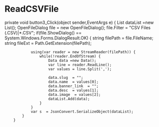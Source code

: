 # ReadCSVFile

private void button3_Click(object sender,EventArgs e)
		{
			List<Data> dataList =new List<Data>();
			OpenFileDialog file = new OpenFileDialog();
			file.Filter = "CSV Files (.CSV)|*.CSV";
			if(file.ShowDialog() == System.Windows.Forms.DialogResult.OK) {
				string filePath = file.FileName;
				string fileExt = Path.GetExtension(filePath);

				using(var reader = new StreamReader(filePath)) {
					while(!reader.EndOfStream) {
						Data data =new Data();
						var line = reader.ReadLine();
						var values = line.Split(',');
						
						data.slug  = "";
						data.name  = values[0];
						data.banner_link  = "";
						data.desc  = values[1];
						data.image  = values[2];
						dataList.Add(data);
					}
				}
				var s  = JsonConvert.SerializeObject(dataList);
			}
		}
